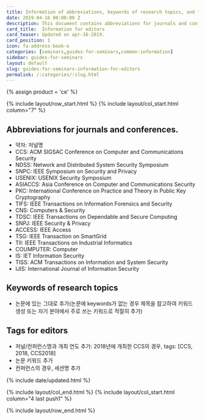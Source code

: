 ```yaml
---
title: Information of abbreviations, keywords of research topics, and tags for editors.
date: 2019-04-16 00:00:00 Z
description: This document contains abbreviations for journals and conferences and keywords related to research topics.
card_title:  Information for editors
card_teaser: Updated on apr-16-2019.
card_position: 1 
icon: fa-address-book-o
categories: [seminars,guides-for-seminars,common-information]
sidebar: guides-for-seminars
layout: default
slug: guides-for-seminars-information-for-editors
permalink: /:categories/:slug.html
---
```


{% assign product = 'ce' %}

{% include layout/row_start.html %}
{% include layout/col_start.html column="7" %}

## Abbreviations for journals and conferences.
+ 약자: 저널명
+ CCS: ACM SIGSAC Conference on Computer and Communications Security
+ NDSS: Network and Distributed System Security Symposium
+ SNPC: IEEE Symposium on Security and Privacy
+ USENIX: USENIX Security Symposium
+ ASIACCS: Asia Conference on Computer and Communications Security
+ PKC: International Conference on Practice and Theory in Public Key Cryptography
+ TIFS: IEEE Transactions on Information Forensics and Security 
+ CNS: Computers & Security
+ TDSC: IEEE Transactions on Dependable and Secure Computing
+ SNPJ: IEEE Security & Privacy
+ ACCESS: IEEE Access
+ TSG: IEEE Transaction on SmartGrid
+ TII: IEEE Transactions on Industrial Informatics
+ COUMPUTER: Computer 
+ IS: IET Information Security
+ TISS: ACM Transactions on Information and System Security
+ IJIS: International Journal of Information Security

## Keywords of research topics
+ 논문에 있는 그대로 추가(논문에 keywords가 없는 경우 제목을 참고하여 키워드 생성 또는 자기 분야에서 주로 쓰는 키워드로 적절히 추가)

## Tags for editors
+ 저널/컨퍼런스명과 개최 연도 추가: 2018년에 개최한 CCS의 경우, tags: [CCS, 2018, CCS2018]
+ 논문 키워드 추가
+ 컨퍼런스의 경우, 세션명 추가


{% include date/updated.html %}

{% include layout/col_end.html %}
{% include layout/col_start.html column="4 last push1" %}

{% include layout/row_end.html %}

